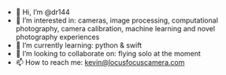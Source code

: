 - 👋 Hi, I’m @dr144
- 👀 I’m interested in: cameras, image processing, computational photography, camera calibration, machine learning and novel photography experiences
- 🌱 I’m currently learning: python & swift
- 💞️ I’m looking to collaborate on: flying solo at the moment
- 📫 How to reach me: kevin@locusfocuscamera.com

<!---
dr144/dr144 is a ✨ special ✨ repository because its `README.md` (this file) appears on your GitHub profile.
You can click the Preview link to take a look at your changes.
--->
